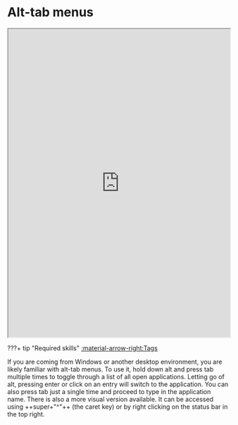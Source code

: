 # Alt-tab menus

<div align="center">
    <iframe width="100%" height="700px" src="https://www.youtube.com/embed/V9zdW9ikStQ" frameborder="10" allow="accelerometer; autoplay; encrypted-media; gyroscope; picture-in-picture" allowfullscreen></iframe>
</div>

???+ tip "Required skills"
     [:material-arrow-right:Tags](tags.md)

If you are coming from Windows or another desktop environment, you are likely
familiar with alt-tab menus. To use it, hold down alt and press tab multiple
times to toggle through a list of all open applications. Letting go of alt,
pressing enter or click on an entry will switch to the application. You can also
press tab just a single time and proceed to type in the application name.
There is also a more visual version available. It can be accessed using
++super+"^"++ (the caret key) or by right clicking on the status bar in the top right.
